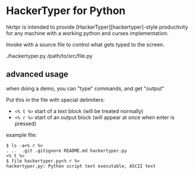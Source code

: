# HackerTyper for Python

hkrtpr is intended to provide [HackerTyper][hackertyper]-style productivity for any machine with a
working python and curses implementation.

Invoke with a source file to control what gets typed to the screen.

  ./hackertyper.py /path/to/src/file.py


## advanced usage

when doing a demo, you can "type" commands, and get "output"

Put this in the file with special delimiters:

  - `<% t %>` start of a text block (will be treated normally)
  - `<% r %>` start of an output block (will appear at once when enter is pressed)
  
  example file:
  
  ```
  $ ls -a<% r %>
  .	..	.git .gitignore README.md hackertyper.py
  <% t %>
  $ file hackertyper.py<% r %>
  hackertyper.py: Python script text executable, ASCII text
  ```